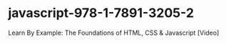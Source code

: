 # javascript-978-1-7891-3205-2
Learn By Example: The Foundations of HTML, CSS &amp; Javascript [Video]
